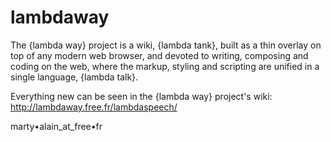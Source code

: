 # lambdaway
The {lambda way} project is a wiki, {lambda tank}, built as a thin overlay on top of any modern web browser, and devoted to writing, composing and coding on the web, where the markup, styling and scripting are unified in a single language, {lambda talk}.

Everything new can be seen in the {lambda way} project's wiki: http://lambdaway.free.fr/lambdaspeech/

marty•alain_at_free•fr
